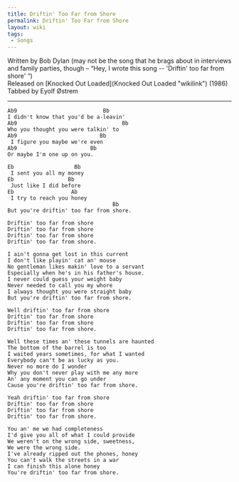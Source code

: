 ```yaml
---
title: Driftin' Too Far from Shore
permalink: Driftin' Too Far from Shore
layout: wiki
tags:
 - Songs
---
```


Written by Bob Dylan (may not be the song that he brags about in
interviews and family parties, though – “Hey, I wrote this song --
'Driftin' too far from shore' “)  
Released on [Knocked Out Loaded](Knocked Out Loaded "wikilink") (1986)  
Tabbed by Eyolf Østrem

* * * * *

    Ab9                           Bb
    I didn't know that you'd be a-leavin'
    Ab9                                 Bb
    Who you thought you were talkin' to
    Ab9                          Bb
     I figure you maybe we're even
    Ab9                       Bb
    Or maybe I'm one up on you.

    Eb                   Bb
     I sent you all my money
    Eb                 Bb
     Just like I did before
    Eb                  Ab
     I try to reach you honey
                                     Bb
    But you're driftin' too far from shore.

    Driftin' too far from shore
    Driftin' too far from shore
    Driftin' too far from shore
    Driftin' too far from shore.

    I ain't gonna get lost in this current
    I don't like playin' cat an' mouse
    No gentleman likes makin' love to a servant
    Especially when he's in his father's house.
    I never could guess your weight baby
    Never needed to call you my whore
    I always thought you were straight baby
    But you're driftin' too far from shore.

    Well driftin' too far from shore
    Driftin' too far from shore
    Driftin' too far from shore
    Driftin' too far from shore.

    Well these times an' these tunnels are haunted
    The bottom of the barrel is too
    I waited years sometimes, for what I wanted
    Everybody can't be as lucky as you.
    Never no more do I wonder
    Why you don't never play with me any more
    An' any moment you can go under
    Cause you're driftin' too far from shore.

    Yeah driftin' too far from shore
    Driftin' too far from shore
    Driftin' too far from shore
    Driftin' too far from shore.

    You an' me we had completeness
    I'd give you all of what I could provide
    We weren't on the wrong side, sweetness,
    We were the wrong side.
    I've already ripped out the phones, honey
    You can't walk the streets in a war
    I can finish this alone honey
    You're driftin' too far from shore.
